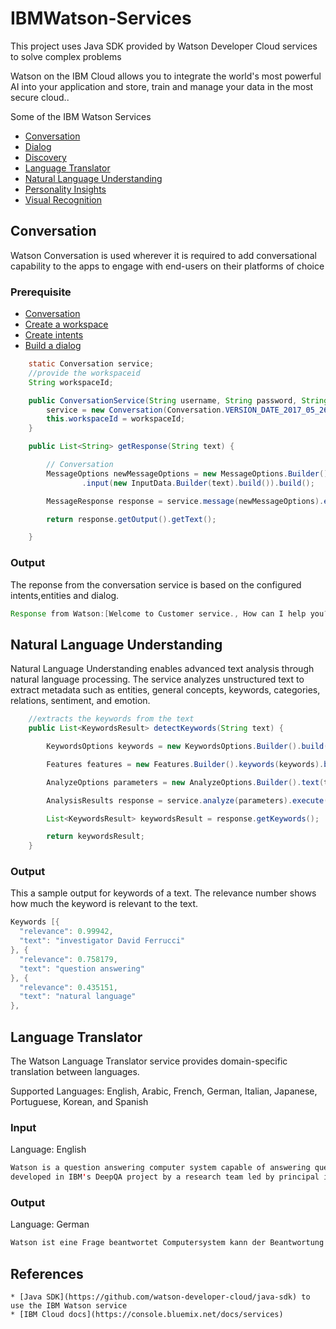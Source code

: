 # IBMWatson-Services

This project uses Java SDK provided by Watson Developer Cloud services to solve complex problems

Watson on the IBM Cloud allows you to integrate the world's most powerful AI into your application and store, train and manage your data in the most secure cloud..

Some of the IBM Watson Services 
  * [Conversation](conversation)
  * [Dialog](dialog)
  * [Discovery](discovery)
  * [Language Translator](language-translator)
  * [Natural Language Understanding](natural-language-understanding)
  * [Personality Insights](personality-insights)
  * [Visual Recognition](visual-recognition)
 
## Conversation

Watson Conversation is used wherever it is required to add conversational capability to the apps to engage with end-users on their platforms of choice

### Prerequisite

 * [Conversation](conversation)
 * [Create a workspace](https://console.bluemix.net/docs/services/conversation/configure-workspace.html#configuring-a-conversation-workspace)
 * [Create intents](https://console.bluemix.net/docs/services/conversation/intents.html#defining-intents)
 * [Build a dialog](https://console.bluemix.net/docs/services/conversation/dialog-build.html#dialog-build)
	
	

```Java
	static Conversation service;
	//provide the workspaceid
	String workspaceId;

	public ConversationService(String username, String password, String workspaceId) {
		service = new Conversation(Conversation.VERSION_DATE_2017_05_26, username, password);
		this.workspaceId = workspaceId;
	}

	public List<String> getResponse(String text) {

		// Conversation 
		MessageOptions newMessageOptions = new MessageOptions.Builder().workspaceId(workspaceId)
				.input(new InputData.Builder(text).build()).build();

		MessageResponse response = service.message(newMessageOptions).execute();

		return response.getOutput().getText();

	}

```
### Output

The reponse from the conversation service is based on the configured intents,entities and dialog.

```Java
Response from Watson:[Welcome to Customer service., How can I help you?]
```

## Natural Language Understanding

Natural Language Understanding enables advanced text analysis through natural language processing. 
The service analyzes unstructured text to extract metadata such as entities, general concepts, keywords, categories, relations, sentiment, and emotion. 


```Java
	//extracts the keywords from the text
	public List<KeywordsResult> detectKeywords(String text) {

		KeywordsOptions keywords = new KeywordsOptions.Builder().build();

		Features features = new Features.Builder().keywords(keywords).build();

		AnalyzeOptions parameters = new AnalyzeOptions.Builder().text(text).features(features).build();

		AnalysisResults response = service.analyze(parameters).execute();

		List<KeywordsResult> keywordsResult = response.getKeywords();

		return keywordsResult;
	}

```
### Output

This a sample output for keywords of a text. The relevance number shows how much the keyword is relevant to the text.
```Java
Keywords [{
  "relevance": 0.99942,
  "text": "investigator David Ferrucci"
}, {
  "relevance": 0.758179,
  "text": "question answering"
}, {
  "relevance": 0.435151,
  "text": "natural language"
},
```

## Language Translator
The Watson Language Translator service provides domain-specific translation between languages.

Supported Languages:
English, Arabic, French, German, Italian, Japanese, Portuguese, Korean, and Spanish

### Input

Language: English
```Java
Watson is a question answering computer system capable of answering questions posed in natural language
developed in IBM's DeepQA project by a research team led by principal investigator David Ferrucci.
```

### Output

Language: German
```Java
Watson ist eine Frage beantwortet Computersystem kann der Beantwortung von Anfragen in natürlicher Sprache gestellt entwickelte DeepQA der IBM von einem Forschungsteam von Hauptprüfer David Ferrucci geführt

```

## References


	* [Java SDK](https://github.com/watson-developer-cloud/java-sdk) to use the IBM Watson service
	* [IBM Cloud docs](https://console.bluemix.net/docs/services)
